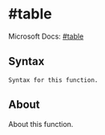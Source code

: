 ---
---

# \#table

Microsoft Docs: [\#table](https://docs.microsoft.com/en-us/powerquery-m/sharptable)

## Syntax

```powerquery-m
Syntax for this function.
```

## About

About this function.

